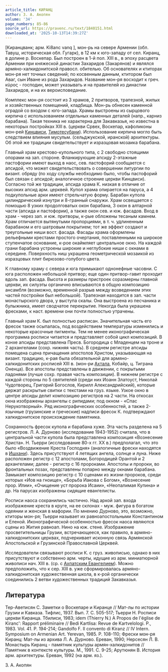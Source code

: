 ```yaml
---
article_title: КИРАНЦ
author: З. А. Акопян
volume: '34'
page_numbers: 85-86
source_url: https://pravenc.ru/text/1840151.html
downloaded_at: '2025-10-13T14:39:27Z'
---
```


[Киранцванк; арм. Ki8anc vanq
], мон-рь на севере Армении (обл. Тавуш, историческая обл. Гугарк), в 12 км к юго-западу от сел. Киранц, в долине р. Воскепар. Был построен в 1-й пол. XIII в., в эпоху расцвета Армении при княжеской династии Захаридов (Закарянов) и являлся армяно-халкидонитской правосл. обителью. Об основателях и ктиторах мон-ря нет точных сведений; по косвенным данным, ктитором был Аваг, сын Иване из рода Захаридов. Название мон-ря восходит к греч. κύρος - господин, может указывать и на правителей из династии Захаридов, и на их вероисповедание.

Комплекс мон-ря состоит из 3 храмов, 2 притворов, трапезной, жилых и хозяйственных помещений, кладбища. Мон-рь обнесен каменной оградой со входом с юго-запада. Храмы выстроены из сырцового кирпича с использованием отдельных каменных деталей (напр., карниз барабана). Такая техника не характерна для Закавказья, но известна в некоторых постройках XIII в. (церкви Срвех, Воскепар, кафоликоны мон-рей [Кинцвиси](https://pravenc.ru/text/Кинцвиси.html), [Тимотесубани](https://pravenc.ru/text/Тимотесубани.html)). Использование кирпича могло быть следствием влияния мусульм. (сельджукской, иранской) архитектуры. Об этой же традиции свидетельствует и изразцовая мозаика барабана.

Главный храм крестово-купольного типа, с 2 свободно стоящими опорами на зап. стороне. Фланкирующие апсиду 2-этажные пастофории имеют выход в наос, сев. пастофорий сообщается с апсидой, что может свидетельствовать о совершении литургии по визант. обряду (по ходу службы необходимо было, чтобы пастофорий был связан с апсидой; аналогичное строение церкви Кинцвиси). Согласно той же традиции, апсида храма К. низкая в отличие от высоких апсид арм. церквей. Купол храма опирается на паруса, а 4 подкупольные арки имеют стрельчатую форму. Барабан купола цилиндрический изнутри и 8-гранный снаружи. Храм освещается с помощью 8 узких продолговатых окон барабана, 3 окон в алтарной части (апсида и пастофории), а также окон сев. и юж. фасадов. Вход в храм - через зап. и юж. притворы, к-рые обложены тесаным камнем. Храм отличается вытянутыми пропорциями, в т. ч. удлиненным барабаном и его шатровым покрытием; тот же эффект создают и треугольные ниши вост. фасада. Фасады храма оформлены рельефными крестами простого очертания, поставленными на широкое ступенчатое основание, к-рое окаймляет центральное окно. На каждой грани барабана устроены широкие и неглубокие ниши с окнами в середине. Поверхность ниш украшена геометрической мозаикой из изразцовых плит бирюзово-голубого цвета.

К главному храму с севера и юга примыкают однонефные часовни. С юга расположен небольшой притвор; еще один притвор-гавит проходит вдоль зап. фасада. Высота и размеры пристроек соразмерны главной церкви, их силуэты органично вписываются в общую композицию ансамбля (возможно, временной разрыв между возведением этих частей постройки был небольшой). Трапезная находится в зап. части монастырского двора, у выступа скалы. Она выстроена из песчаника и булыжника, имеет сводчатое перекрытие. Некогда была украшена фресками, к наст. времени они почти полностью утрачены.

Главный храм К. был полностью расписан. Значительная часть его фресок также осыпалась, под воздействием температуры изменились и некоторые красочные пигменты. Тем не менее иконографическая программа росписи читается и представляет собой цикл композиций. В конхе апсиды представлена Пресв. Богородица с Младенцем на троне и 2 архангелами (сохр. нижняя часть). В среднем регистре апсиды помещена сцена причащения апостолов Христом, указывающая на визант. традицию, к-рая была обязательной для армяно-халкидонитских росписей XIII в. (мон-ри [Ахтала](https://pravenc.ru/text/Ахтала.html), Кобайр, ц. Тиграна Оненца). Все апостолы представлены в движении, с покрытыми ладонями (лучше сохр. правая часть композиции). В нижнем регистре с каждой стороны по 5 святителей (среди них Иоанн Златоуст, Николай Чудотворец, Григорий Богослов, Кирилл Александрийский), которые держат раскрытые свитки с текстами на груз. языке. Узкое окно в центре апсиды делит композицию регистров на 2 части. На откосах окна изображены архангелы с рипидами; под окном - «Спас Нерукотворный». Ряд иконографических особенностей, а также 2-язычные (грузинские и греческие) надписи фресок К. подтверждают халкидонитское происхождение памятника.

Сохранность фресок купола и барабана хуже. Эта часть разделена на 5 регистров. Л. А. Дурново (исследование 1943-1952) считала, что в центральной части купола была представлена композиция «Вознесение Христа». Н. Тьерри (исследование 80-х гг. XX в.) предполагал, что это было «Воздвижение Креста Господня» (аналогичные фрески находятся в [Ишхани](https://pravenc.ru/text/Ишхани.html)). Здесь присутствуют 4 летящих ангела, солнце и луна. Ниже расположен регистр с 12 апостолами, Богородицей Орантой и 2 архангелами; далее - регистр с 16 пророками. Апостолы и пророки, во фронтальных позах, представлены попарно между окнами барабана. Замыкает композицию регистр с 10 сценами из жизни пророков, среди которых «Иов на гноище», «Борьба Иакова с Богом», «Вознесение прор. Илии», «Очищение уст пророка Исаии», «Неопалимая Купина» и др. На парусах изображены сидящие евангелисты.

Росписи наоса сохранились частично. Над аркой зап. входа изображение креста в круге, на ее склонах - муж. фигура в богатом одеянии и женская в мафории. По мнению Дурново, это, возможно, ктиторы мон-ря; Тьерри называет их равноапостольными Константином и Еленой. Иконографической особенностью фресок наоса являются сцены из Жития равноап. Нино на юж. стене. Изображение просветительницы Грузии, встречающееся, как правило, в армяно-халкидонитских церквах, подчеркивает исконную связь Армянской Апостольской и Грузинской Православной Церквей.

Исследователи связывают росписи К. с груз. живописью, однако в них присутствуют и собственно арм. черты, идущие из арм. миниатюрной живописи нач. XIII в. (ср. с [Ахпатским Евангелием](<https://pravenc.ru/text/Ахпатским Евангелием.html>)). Можно предположить, что к сер. XIII в. уже сформировалась армяно-халкидонитская художественная школа, в к-рой органически соединились 2 ветви художественных традиций Закавказья.

## Литература

Тер-Аветисян С. Заметки о Воскепаре и Киранце // Мат-лы по истории Грузии и Кавказа. Тифлис, 1937. Вып. 7. C. 505-517; Тьерри Н. Росписи церкви Киранца. Тбилиси, 1983; idem (Thierry N.) A Propos de l'église de Kiranc': Rapport préliminaire // Bedi Kartlisa: Revue de Kartvelologi. P., 1983. Vol. 41. P. 194-214; Gandolfo F. Il convento di Kiranz // IV Intern. Symposium on Armenian Art. Yerevan, 1985. P. 108-110; Фрески мон-ря Киранц: Мат-лы из архива Л. A. Дурново. Ереван, 1990; Нерсесян Л. В. Монастырь Киранц - памятник культуры армян-халкидонитов // Памятник в контексте культуры. М., 1991. С. 9-25; Арутюнян В. История арм. архитектуры. Ереван, 1992 (на арм. яз.).

З. А. Акопян
